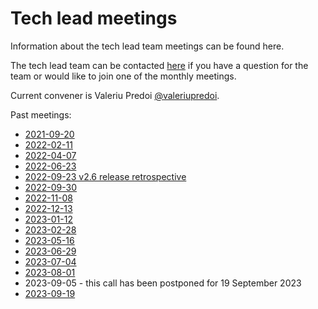 Tech lead meetings
==================

Information about the tech lead team meetings can be found here.

The tech lead team can be contacted
[here](https://github.com/orgs/ESMValGroup/teams/technical-lead-development-team)
if you have a question for the team or would like to join one of the monthly meetings.

Current convener is Valeriu Predoi [@valeriupredoi](https://github.com/valeriupredoi).

Past meetings:
  - [2021-09-20](Minutes/20210920.md)
  - [2022-02-11](Minutes/20220211.md)
  - [2022-04-07](Minutes/20220407.md)
  - [2022-06-23](Minutes/20220623.md)
  - [2022-09-23 v2.6 release retrospective](Minutes/20220923.md)
  - [2022-09-30](Minutes/20220930.md)
  - [2022-11-08](Minutes/20221108.md)
  - [2022-12-13](Minutes/20221213.md)
  - [2023-01-12](Minutes/20230112.md)
  - [2023-02-28](Minutes/20230228.md)
  - [2023-05-16](Minutes/20230516.md)
  - [2023-06-29](Minutes/20230629.md)
  - [2023-07-04](Minutes/20230704.md)
  - [2023-08-01](Minutes/20230801.md)
  - 2023-09-05 - this call has been postponed for 19 September 2023
  - [2023-09-19](Minutes/20230919.md)
